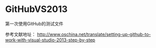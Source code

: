 # GitHubVS2013
第一次使用GitHub的测试文件

参考文献地址：
http://www.oschina.net/translate/setting-up-github-to-work-with-visual-studio-2013-step-by-step
